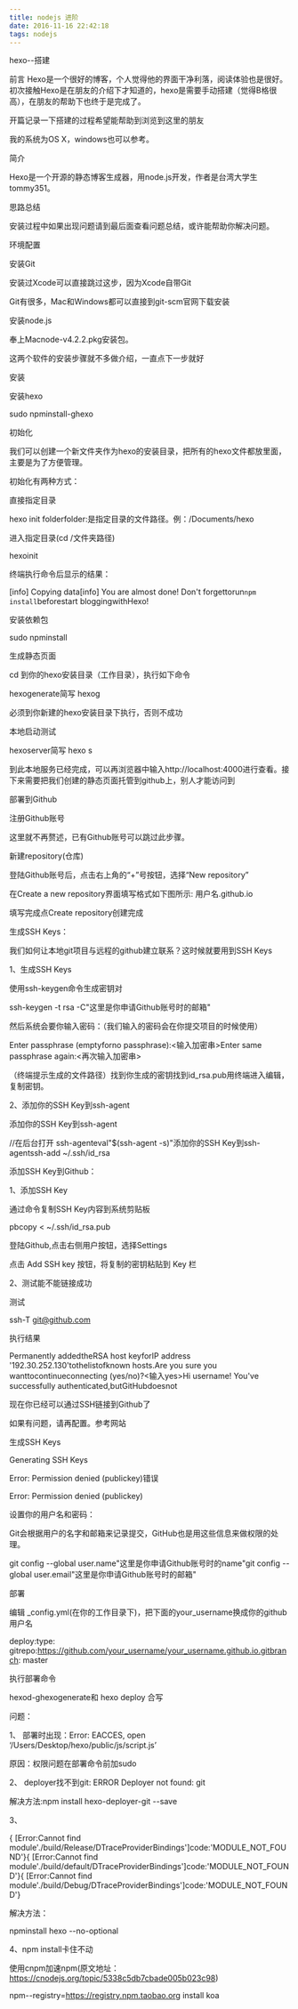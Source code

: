```yaml
---
title: nodejs 进阶
date: 2016-11-16 22:42:18
tags: nodejs
---
```

hexo--搭建

前言
Hexo是一个很好的博客，个人觉得他的界面干净利落，阅读体验也是很好。初次接触Hexo是在朋友的介绍下才知道的，hexo是需要手动搭建（觉得B格很高），在朋友的帮助下也终于是完成了。

开篇记录一下搭建的过程希望能帮助到浏览到这里的朋友
<!--more-->
我的系统为OS X，windows也可以参考。


简介

Hexo是一个开源的静态博客生成器，用node.js开发，作者是台湾大学生tommy351。

思路总结

安装过程中如果出现问题请到最后面查看问题总结，或许能帮助你解决问题。



环境配置

安装Git

安装过Xcode可以直接跳过这步，因为Xcode自带Git

Git有很多，Mac和Windows都可以直接到git-scm官网下载安装

安装node.js

奉上Macnode-v4.2.2.pkg安装包。

这两个软件的安装步骤就不多做介绍，一直点下一步就好

安装

安装hexo

sudo npminstall-ghexo

初始化

我们可以创建一个新文件夹作为hexo的安装目录，把所有的hexo文件都放里面，主要是为了方便管理。

初始化有两种方式：

直接指定目录

hexo init folderfolder:是指定目录的文件路径。例：/Documents/hexo

进入指定目录(cd /文件夹路径)

hexoinit

终端执行命令后显示的结果：

[info] Copying data[info] You are almost done! Don't forgettorun`npm install`beforestart bloggingwithHexo!

安装依赖包

sudo npminstall

生成静态页面

cd 到你的hexo安装目录（工作目录），执行如下命令

hexogenerate简写 hexog

必须到你新建的hexo安装目录下执行，否则不成功

本地启动测试

hexoserver简写 hexo s

到此本地服务已经完成，可以再浏览器中输入http://localhost:4000进行查看。接下来需要把我们创建的静态页面托管到github上，别人才能访问到

部署到Github

注册Github账号

这里就不再赘述，已有Github账号可以跳过此步骤。

新建repository(仓库)

登陆Github账号后，点击右上角的“+”号按钮，选择“New repository”



在Create a new repository界面填写格式如下图所示: 用户名.github.io

填写完成点Create repository创建完成



生成SSH Keys：

我们如何让本地git项目与远程的github建立联系？这时候就要用到SSH Keys

1、生成SSH Keys

使用ssh-keygen命令生成密钥对

ssh-keygen -t rsa -C"这里是你申请Github账号时的邮箱"

然后系统会要你输入密码：（我们输入的密码会在你提交项目的时候使用）

Enter passphrase (emptyforno passphrase):<输入加密串>Enter same passphrase again:<再次输入加密串>

（终端提示生成的文件路径）找到你生成的密钥找到id_rsa.pub用终端进入编辑，复制密钥。



2、添加你的SSH Key到ssh-agent

添加你的SSH Key到ssh-agent

//在后台打开 ssh-agenteval"$(ssh-agent -s)"添加你的SSH Key到ssh-agentssh-add ~/.ssh/id_rsa

添加SSH Key到Github：

1、添加SSH Key

通过命令复制SSH Key内容到系统剪贴板

pbcopy < ~/.ssh/id_rsa.pub

登陆Github,点击右侧用户按钮，选择Settings



点击 Add SSH key 按钮，将复制的密钥粘贴到 Key 栏



2、测试能不能链接成功

测试

ssh-T git@github.com

执行结果

Permanently addedtheRSA host keyforIP address '192.30.252.130'tothelistofknown hosts.Are you sure you wanttocontinueconnecting (yes/no)?<输入yes>Hi username! You've successfully authenticated,butGitHubdoesnot

现在你已经可以通过SSH链接到Github了

如果有问题，请再配置。参考网站

生成SSH Keys

Generating SSH Keys

Error: Permission denied (publickey)错误

Error: Permission denied (publickey)

设置你的用户名和密码：

Git会根据用户的名字和邮箱来记录提交，GitHub也是用这些信息来做权限的处理。

git config --global user.name"这里是你申请Github账号时的name"git config --global user.email"这里是你申请Github账号时的邮箱"

部署

编辑 _config.yml(在你的工作目录下)，把下面的your_username换成你的github用户名

deploy:type: gitrepo:https://github.com/your_username/your_username.github.io.gitbranch: master

执行部署命令

hexod-ghexogenerate和 hexo deploy 合写

问题：

1、 部署时出现：Error: EACCES, open ‘/Users/Desktop/hexo/public/js/script.js’

原因：权限问题在部署命令前加sudo

2、 deployer找不到git: ERROR Deployer not found: git

解决方法:npm install hexo-deployer-git --save

3、

{ [Error:Cannot find module'./build/Release/DTraceProviderBindings']code:'MODULE_NOT_FOUND'}{ [Error:Cannot find module'./build/default/DTraceProviderBindings']code:'MODULE_NOT_FOUND'}{ [Error:Cannot find module'./build/Debug/DTraceProviderBindings']code:'MODULE_NOT_FOUND'}

解决方法：

npminstall hexo --no-optional

4、npm install卡住不动

使用cnpm加速npm(原文地址：https://cnodejs.org/topic/5338c5db7cbade005b023c98)

npm--registry=https://registry.npm.taobao.org install koa
